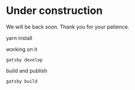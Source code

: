 # Under construction

We will be back soon. Thank you for your patience.


yarn install

working on it

```
gatsby develop
```

build and publish

```
gatsby build
```